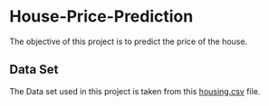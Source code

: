 # House-Price-Prediction
The objective of this project is to predict the price of the house.
## Data Set
The Data set used in this project is taken from this [housing.csv](https://github.com/Pulimasthan25/House-Price-Prediction/blob/main/housing.csv) file.
